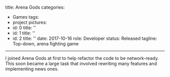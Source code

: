 title: Arena Gods
categories:
  - Games
tags:
  - project
pictures:
  - id: 0
    title: ''
  - id: 1
    title: ''
  - id: 2
    title: ''
date: 2017-10-16
role: Developer
status: Released
tagline: Top-down, arena fighting game
---

I joined Arena Gods at first to help refactor the code to be network-ready. This soon became a large task that involved rewriting many features and implementing news ones.

